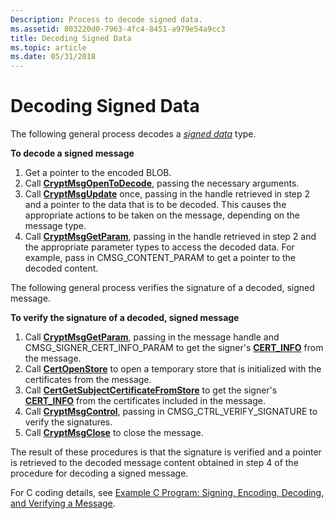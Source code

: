 ```yaml
---
Description: Process to decode signed data.
ms.assetid: 803220d0-7963-4fc4-8451-a979e54a9cc3
title: Decoding Signed Data
ms.topic: article
ms.date: 05/31/2018
---
```


# Decoding Signed Data

The following general process decodes a [*signed data*](https://msdn.microsoft.com/library/ms721625(v=VS.85).aspx) type.

**To decode a signed message**

1.  Get a pointer to the encoded BLOB.
2.  Call [**CryptMsgOpenToDecode**](/windows/desktop/api/Wincrypt/nf-wincrypt-cryptmsgopentodecode), passing the necessary arguments.
3.  Call [**CryptMsgUpdate**](/windows/desktop/api/Wincrypt/nf-wincrypt-cryptmsgupdate) once, passing in the handle retrieved in step 2 and a pointer to the data that is to be decoded. This causes the appropriate actions to be taken on the message, depending on the message type.
4.  Call [**CryptMsgGetParam**](/windows/desktop/api/Wincrypt/nf-wincrypt-cryptmsggetparam), passing in the handle retrieved in step 2 and the appropriate parameter types to access the decoded data. For example, pass in CMSG\_CONTENT\_PARAM to get a pointer to the decoded content.

The following general process verifies the signature of a decoded, signed message.

**To verify the signature of a decoded, signed message**

1.  Call [**CryptMsgGetParam**](/windows/desktop/api/Wincrypt/nf-wincrypt-cryptmsggetparam), passing in the message handle and CMSG\_SIGNER\_CERT\_INFO\_PARAM to get the signer's [**CERT\_INFO**](/windows/desktop/api/Wincrypt/ns-wincrypt-cert_info) from the message.
2.  Call [**CertOpenStore**](/windows/desktop/api/Wincrypt/nf-wincrypt-certopenstore) to open a temporary store that is initialized with the certificates from the message.
3.  Call [**CertGetSubjectCertificateFromStore**](/windows/desktop/api/Wincrypt/nf-wincrypt-certgetsubjectcertificatefromstore) to get the signer's [**CERT\_INFO**](/windows/desktop/api/Wincrypt/ns-wincrypt-cert_info) from the certificates included in the message.
4.  Call [**CryptMsgControl**](/windows/desktop/api/Wincrypt/nf-wincrypt-cryptmsgcontrol), passing in CMSG\_CTRL\_VERIFY\_SIGNATURE to verify the signatures.
5.  Call [**CryptMsgClose**](/windows/desktop/api/Wincrypt/nf-wincrypt-cryptmsgclose) to close the message.

The result of these procedures is that the signature is verified and a pointer is retrieved to the decoded message content obtained in step 4 of the procedure for decoding a signed message.

For C coding details, see [Example C Program: Signing, Encoding, Decoding, and Verifying a Message](example-c-program-signing-encoding-decoding-and-verifying-a-message.md).

 

 



